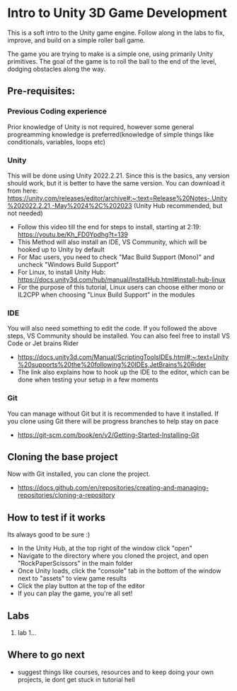 # Intro to Unity 3D Game Development
This is a soft intro to the Unity game engine. Follow along in the labs to fix, improve, and build on a simple roller ball game.

The game you are trying to make is a simple one, using primarily Unity primitives. The goal of the game is to roll the ball to 
the end of the level, dodging obstacles along the way.



## Pre-requisites:
### Previous Coding experience
Prior knowledge of Unity is not required, however some general progreamming knowledge is preferred(knowledge of simple things like conditionals, variables, loops etc)
### Unity
This will be done using Unity 2022.2.21. 
Since this is the basics, any version should work, but it is better to have the same version. You can download it from here:
https://unity.com/releases/editor/archive#:~:text=Release%20Notes-,Unity%202022.2.21,-May%2024%2C%202023 (Unity Hub recommended, but not needed)
 - Follow this video till the end for steps to install, starting at 2:19: https://youtu.be/Kh_FD0Ypdhg?t=139
 - This Method will also install an IDE, VS Community, which will be hooked up to Unity by default
 - For Mac users, you need to check "Mac Build Support (Mono)" and uncheck "Windows Build Support"
 - For Linux, to install Unity Hub: https://docs.unity3d.com/hub/manual/InstallHub.html#install-hub-linux
 - For the purpose of this tutorial, Linux users can choose either mono or IL2CPP when choosing "Linux Build Support" in the modules
### IDE
You will also need something to edit the code. If you followed the above steps, VS Community should be installed. You can also feel free to install VS Code or Jet brains Rider
 - https://docs.unity3d.com/Manual/ScriptingToolsIDEs.html#:~:text=Unity%20supports%20the%20following%20IDEs,JetBrains%20Rider
 - The link also explains how to hook up the IDE to the editor, which can be done when testing your setup in a few moments
### Git
You can manage without Git but it is recommended to have it installed. If you clone using Git there will be progress branches to help stay on pace
 - https://git-scm.com/book/en/v2/Getting-Started-Installing-Git
## Cloning the base project
Now with Git installed, you can clone the project.
 - https://docs.github.com/en/repositories/creating-and-managing-repositories/cloning-a-repository

## How to test if it works
Its always good to be sure :)
- In the Unity Hub, at the top right of the window click "open"
- Navigate to the directory where you cloned the project, and open "RockPaperScissors" in the main folder
- Once Unity loads, click the "console" tab in the bottom of the window next to "assets" to view game results
- Click the play button at the top of the editor
- If you can play the game, you're all set!

## Labs
1. lab 1...

## Where to go next
- suggest things like courses, resources and to keep doing your own projects, ie dont get stuck in tutorial hell
